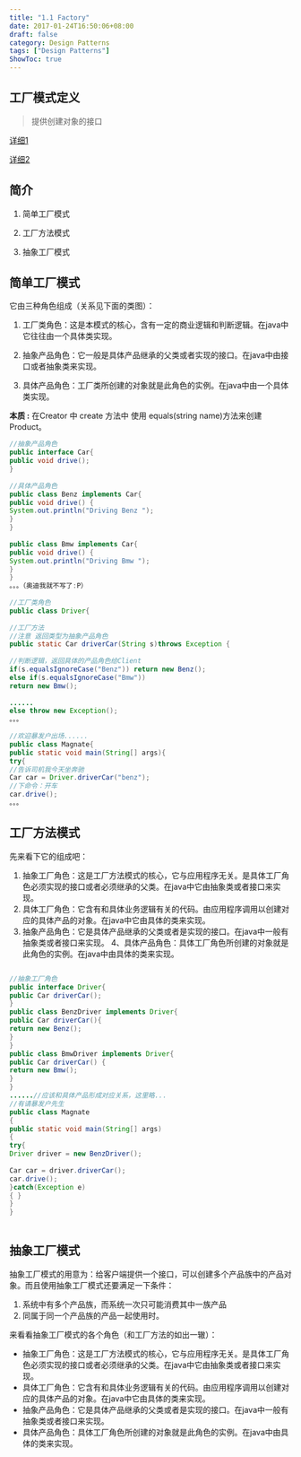 ```yaml
---
title: "1.1 Factory"
date: 2017-01-24T16:50:06+08:00
draft: false
category: Design Patterns
tags: ["Design Patterns"]
ShowToc: true
---
```


## 工厂模式定义

> 提供创建对象的接口

[详细1](http://www.cnblogs.com/poissonnotes/archive/2010/12/01/1893871.html)

[详细2](http://www.jdon.com/designpatterns/designpattern_factory.htm)

## 简介

1. 简单工厂模式

2. 工厂方法模式

3. 抽象工厂模式

## 简单工厂模式

它由三种角色组成（关系见下面的类图）：

1. 工厂类角色：这是本模式的核心，含有一定的商业逻辑和判断逻辑。在java中它往往由一个具体类实现。

2. 抽象产品角色：它一般是具体产品继承的父类或者实现的接口。在java中由接口或者抽象类来实现。

3. 具体产品角色：工厂类所创建的对象就是此角色的实例。在java中由一个具体类实现。

**本质 :**  在Creator 中 create 方法中 使用 equals(string name)方法来创建 Product。

```java
//抽象产品角色
public interface Car{ 
public void drive(); 
}
 
//具体产品角色
public class Benz implements Car{ 
public void drive() { 
System.out.println("Driving Benz "); 
} 
}
 
public class Bmw implements Car{ 
public void drive() { 
System.out.println("Driving Bmw "); 
} 
} 
。。。（奥迪我就不写了:P）
 
//工厂类角色
public class Driver{
 
//工厂方法
//注意 返回类型为抽象产品角色
public static Car driverCar(String s)throws Exception {
 
//判断逻辑，返回具体的产品角色给Client 
if(s.equalsIgnoreCase("Benz")) return new Benz(); 
else if(s.equalsIgnoreCase("Bmw")) 
return new Bmw();
 
...... 
else throw new Exception(); 
。。。
 
//欢迎暴发户出场...... 
public class Magnate{ 
public static void main(String[] args){ 
try{ 
//告诉司机我今天坐奔驰
Car car = Driver.driverCar("benz"); 
//下命令：开车
car.drive(); 
。。。
```

## 工厂方法模式

先来看下它的组成吧：

1. 抽象工厂角色：这是工厂方法模式的核心，它与应用程序无关。是具体工厂角色必须实现的接口或者必须继承的父类。在java中它由抽象类或者接口来实现。
2. 具体工厂角色：它含有和具体业务逻辑有关的代码。由应用程序调用以创建对应的具体产品的对象。在java中它由具体的类来实现。
3. 抽象产品角色：它是具体产品继承的父类或者是实现的接口。在java中一般有抽象类或者接口来实现。
4、具体产品角色：具体工厂角色所创建的对象就是此角色的实例。在java中由具体的类来实现。

```java

//抽象工厂角色
public interface Driver{ 
public Car driverCar(); 
} 
public class BenzDriver implements Driver{ 
public Car driverCar(){ 
return new Benz(); 
} 
} 
public class BmwDriver implements Driver{ 
public Car driverCar() { 
return new Bmw(); 
} 
} 
......//应该和具体产品形成对应关系，这里略... 
//有请暴发户先生
public class Magnate 
{ 
public static void main(String[] args) 
{ 
try{ 
Driver driver = new BenzDriver();
 
Car car = driver.driverCar(); 
car.drive(); 
}catch(Exception e) 
{ } 
} 
} 
 
```

## 抽象工厂模式

抽象工厂模式的用意为：给客户端提供一个接口，可以创建多个产品族中的产品对象。而且使用抽象工厂模式还要满足一下条件：

1. 系统中有多个产品族，而系统一次只可能消费其中一族产品
2. 同属于同一个产品族的产品一起使用时。

来看看抽象工厂模式的各个角色（和工厂方法的如出一辙）：

- 抽象工厂角色：这是工厂方法模式的核心，它与应用程序无关。是具体工厂角色必须实现的接口或者必须继承的父类。在java中它由抽象类或者接口来实现。
- 具体工厂角色：它含有和具体业务逻辑有关的代码。由应用程序调用以创建对应的具体产品的对象。在java中它由具体的类来实现。
- 抽象产品角色：它是具体产品继承的父类或者是实现的接口。在java中一般有抽象类或者接口来实现。
- 具体产品角色：具体工厂角色所创建的对象就是此角色的实例。在java中由具体的类来实现。
